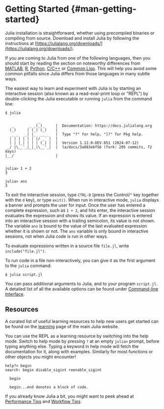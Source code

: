 
# Getting Started {#man-getting-started}

Julia installation is straightforward, whether using precompiled binaries or compiling from source. Download and install Julia by following the instructions at [https://julialang.org/downloads/](https://julialang.org/downloads/).

If you are coming to Julia from one of the following languages, then you should start by reading the section on noteworthy differences from [MATLAB](/manual/noteworthy-differences#Noteworthy-differences-from-MATLAB), [R](/manual/noteworthy-differences#Noteworthy-differences-from-R), [Python](/manual/noteworthy-differences#Noteworthy-differences-from-Python), [C/C++](/manual/noteworthy-differences#Noteworthy-differences-from-C/C) or [Common Lisp](/manual/noteworthy-differences#Noteworthy-differences-from-Common-Lisp). This will help you avoid some common pitfalls since Julia differs from those languages in many subtle ways.

The easiest way to learn and experiment with Julia is by starting an interactive session (also known as a read-eval-print loop or &quot;REPL&quot;) by double-clicking the Julia executable or running `julia` from the command line:

```
$ julia

               _
   _       _ _(_)_     |  Documentation: https://docs.julialang.org
  (_)     | (_) (_)    |
   _ _   _| |_  __ _   |  Type "?" for help, "]?" for Pkg help.
  | | | | | | |/ _` |  |
  | | |_| | | | (_| |  |  Version 1.12.0-DEV.651 (2024-07-12)
 _/ |\__'_|_|_|\__'_|  |  la/docs/3a083e6f56 (fork: 205 commits, 72 days)
|__/                   |


julia> 1 + 2
3

julia> ans
3
```


To exit the interactive session, type `CTRL-D` (press the Control/`^` key together with the `d` key), or type `exit()`. When run in interactive mode, `julia` displays a banner and prompts the user for input. Once the user has entered a complete expression, such as `1 + 2`, and hits enter, the interactive session evaluates the expression and shows its value. If an expression is entered into an interactive session with a trailing semicolon, its value is not shown. The variable `ans` is bound to the value of the last evaluated expression whether it is shown or not. The `ans` variable is only bound in interactive sessions, not when Julia code is run in other ways.

To evaluate expressions written in a source file `file.jl`, write `include("file.jl")`.

To run code in a file non-interactively, you can give it as the first argument to the `julia` command:

```
$ julia script.jl
```


You can pass additional arguments to Julia, and to your program `script.jl`. A detailed list of all the available options can be found under [Command-line Interface](/manual/command-line-interface#cli).

## Resources

A curated list of useful learning resources to help new users get started can be found on the [learning](https://julialang.org/learning/) page of the main Julia website.

You can use the REPL as a learning resource by switching into the help mode. Switch to help mode by pressing `?` at an empty `julia>` prompt, before typing anything else. Typing a keyword in help mode will fetch the documentation for it, along with examples. Similarly for most functions or other objects you might encounter!

```
help?> begin
search: begin disable_sigint reenable_sigint

  begin

  begin...end denotes a block of code.
```


If you already know Julia a bit, you might want to peek ahead at [Performance Tips](/manual/performance-tips#man-performance-tips) and [Workflow Tips](/manual/workflow-tips#man-workflow-tips).
